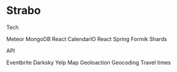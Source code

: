 # Strabo

Tech

Meteor
MongoDB
React
CalendarIO
React Spring
Formik
Shards


API

Eventbrite
Darksky
Yelp
Map
  Geoloaction
  Geocoding
  Travel times

